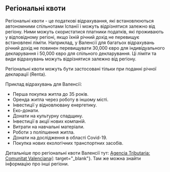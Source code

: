 ## Регіональні квоти

Регіональні квоти - це податкові відрахування, які встановлюються автономними спільнотами Іспанії і можуть відрізнятися
залежно від регіону. Ними можуть скористатися платники податків, які проживають у відповідному регіоні, якщо їхній
річний дохід не перевищує встановлені ліміти. Наприклад, у Валенсії для багатьох відрахувань річний дохід не повинен
перевищувати 30,000 євро для індивідуального декларування і 50,000 євро для спільного декларування. Ці ліміти та види
відрахувань можуть відрізнятися залежно від регіону.

Регіональні квоти можуть бути застосовані тільки при поданні річної декларації (Renta).

Приклад відрахувань для Валенсії:

- Перша покупка житла до 35 років.
- Оренда житла через роботу в іншому місті.
- Інвестиції у відновлювану енергетику.
- Еко-донати.
- Донати на культурну спадщину.
- Інвестиції в акції нових компаній.
- Витрати на навчальні матеріали.
- Роботи з поліпшення житла.
- Донати на дослідження в області Covid-19.
- Покупка нових екологічних транспортних засобів.

Детальніше про регіональні квоти Валенсії
тут: [Agencia Tributaria: Comunitat Valenciana](https://sede.agenciatributaria.gob.es/Sede/ayuda/manuales-videos-folletos/manuales-practicos/irpf-2023/c17-deducciones-autonomicas-cuota/comunitat-valenciana.html){:
target="_blank"}. Там же можна знайти інформацію про інші регіони.
